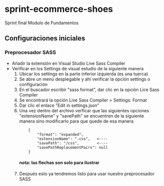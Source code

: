 # sprint-ecommerce-shoes
Sprint final Modulo de Fundamentos

## Configuraciones iniciales
### Preprocesador SASS
- Añadir la extensión en Visual Studio Live Sass Compiler
- Verificar en los Settings de visual estudio de la siguiente manera
    1. Ubicar los settings en la parte inferior izquierda (es una tuerca)
    2. Se abre un menú desplegable y ahí verificar la opción settings o configuración
    3. En el buscador escribir "sass format", dar clic en la opción Lice Sass Compiler
    4. Se encontrará la opción Live Sass Compiler > Settings: Format
    5. Dar clic el enlace "Edit in settings.json"
    6. Una vez dentro del archivo verficar que las siguientes opciones "extensionName" y "savePath" se encuentren de la siguiente manera sino modificarlo para que quede de esa manera
        ```
            {
                "format": "expanded",
                "extensionName": ".css",   <----
                "savePath": "/css",        <----
                "savePathReplacementPairs": null
            }
        ```
        #### nota: las flechas son solo para ilustrar
    7. Después esto ya tendremos listo para usar nuestro preprocesador SASS
